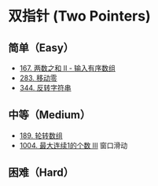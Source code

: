 # 双指针 (Two Pointers)

## 简单（Easy）

- [167. 两数之和 II - 输入有序数组](https://leetcode-cn.com/problems/two-sum-ii-input-array-is-sorted/)
- [283. 移动零](https://leetcode-cn.com/problems/move-zeroes/)
- [344. 反转字符串](https://leetcode-cn.com/problems/reverse-string/)
## 中等（Medium）

- [189. 轮转数组](https://leetcode-cn.com/problems/rotate-array/)
- [1004. 最大连续1的个数 III](https://leetcode-cn.com/problems/max-consecutive-ones-iii/) 窗口滑动

## 困难（Hard）

